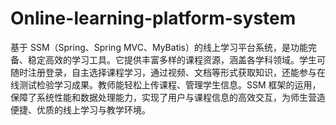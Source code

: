 # Online-learning-platform-system
基于 SSM（Spring、Spring MVC、MyBatis）的线上学习平台系统，是功能完备、稳定高效的学习工具。它提供丰富多样的课程资源，涵盖各学科领域。学生可随时注册登录，自主选择课程学习，通过视频、文档等形式获取知识，还能参与在线测试检验学习成果。教师能轻松上传课程、管理学生信息。SSM 框架的运用，保障了系统性能和数据处理能力，实现了用户与课程信息的高效交互，为师生营造便捷、优质的线上学习与教学环境。 
